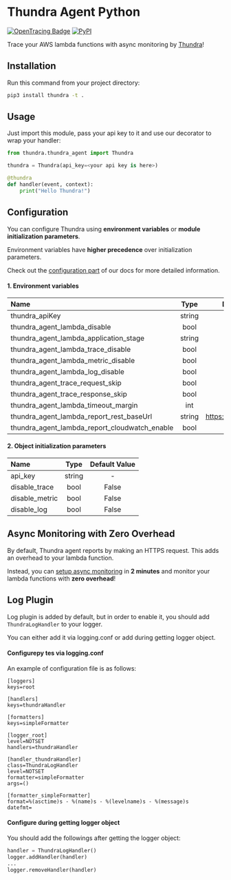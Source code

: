 # Thundra Agent Python 
[![OpenTracing Badge](https://img.shields.io/badge/OpenTracing-enabled-blue.svg)](http://opentracing.io)
[![PyPI](https://img.shields.io/pypi/v/thundra.svg)](https://pypi.org/project/thundra/)


Trace your AWS lambda functions with async monitoring by [Thundra](https://www.thundra.io//)!

## Installation

Run this command from your project directory:
```bash
pip3 install thundra -t .
```
## Usage

Just import this module, pass your api key to it and use our decorator to wrap your handler:
```python
from thundra.thundra_agent import Thundra

thundra = Thundra(api_key=<your api key is here>)

@thundra
def handler(event, context):
    print("Hello Thundra!")
```

## Configuration
You can configure Thundra using **environment variables** or **module initialization parameters**.

Environment variables have **higher precedence** over initialization parameters.

Check out the [configuration part](https://docs.thundra.io/python/configuration-options) of our docs for more detailed information.

#### 1. Environment variables

| Name                                          | Type   |          Default Value           |
|:----------------------------------------------|:------:|:--------------------------------:|
| thundra_apiKey                                | string |                -                 |
| thundra_agent_lambda_disable                  |  bool  |              false               |
| thundra_agent_lambda_application_stage        | string |                -                 |
| thundra_agent_lambda_trace_disable            |  bool  |              false               |
| thundra_agent_lambda_metric_disable           |  bool  |              false               |
| thundra_agent_lambda_log_disable              |  bool  |              false               |
| thundra_agent_trace_request_skip              |  bool  |              false               |
| thundra_agent_trace_response_skip             |  bool  |              false               |
| thundra_agent_lambda_timeout_margin           |  int   |               200                |
| thundra_agent_lambda_report_rest_baseUrl      | string |     https://api.thundra.io/v1    |
| thundra_agent_lambda_report_cloudwatch_enable |  bool  |              false               |



#### 2. Object initialization parameters

| Name            | Type   | Default Value |
|:----------------|:------:|:-------------:|
| api_key         | string |       -       |
| disable_trace   |  bool  |     False     |
| disable_metric  |  bool  |     False     |
| disable_log     |  bool  |     False     |


## Async Monitoring with Zero Overhead
By default, Thundra agent reports by making an HTTPS request. This adds an overhead to your lambda function.

Instead, you can [setup async monitoring](https://apm.docs.thundra.io/performance/zero-overhead-with-asynchronous-monitoring) in **2 minutes** and monitor your lambda functions with **zero overhead**!

## Log Plugin
Log plugin is added by default, but in order to enable it, you should add `ThundraLogHandler` to your logger.

You can either add it via logging.conf or add during getting logger object.

#### Configurepy tes via logging.conf
An example of configuration file is as follows:

```
[loggers]
keys=root

[handlers]
keys=thundraHandler

[formatters]
keys=simpleFormatter

[logger_root]
level=NOTSET
handlers=thundraHandler

[handler_thundraHandler]
class=ThundraLogHandler
level=NOTSET
formatter=simpleFormatter
args=()

[formatter_simpleFormatter]
format=%(asctime)s - %(name)s - %(levelname)s - %(message)s
datefmt=
```

#### Configure during getting logger object
You should add the followings after getting the logger object:
```python
handler = ThundraLogHandler()
logger.addHandler(handler)
...
logger.removeHandler(handler)
```

